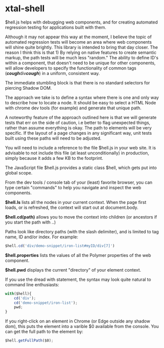 # xtal-shell

$hell.js helps with debugging web components, and for creating automated regression testing for applications built with them.

Although it may not appear this way at the moment, I believe the topic of automated regression tests will become an area where web components will shine quite brightly.  This library is intended to bring that day closer.  The reason I think this is that 1)  By relying on native features to create semantic markup, the path tests will be much less "random."  The ability to define ID's within a component, that doesn't need to be unique for other components, will allow developers to specify the functionality of common tags (***cough***div***cough***) in a uniform, consistent way.

The immediate stumbling block is that there is no standard selectors for piercing Shadow DOM.  

The approach we take is to define a syntax where there is one and only way to describe how to locate a node.  It should be easy to select a HTML Node with chrome dev tools (for example) and generate that unique path.

A noteworthy feature of the approach outlined here is that we will generate tests that err on the side of caution, i.e better to flag unexpected things, rather than assume everything is okay.   The path to elements will be very specific.  If the layout of a page changes in any significant way, unit tests built using these paths will need to be adjusted.

You will need to include a reference to the file $hell.js in your web site.  It is advisable to not include this file (at least unconditionally) in production, simply because it adds a few KB to the footprint.

The JavaScript file $hell.js provides a static class $hell, which gets put into global scope.

From the dev tools / console tab of your (least) favorite browser, you can type certain "commands" to help you navigate and inspect the web components.

**$hell.ls** lists all the nodes in your current context.  When the page first loads, or is refreshed, the context will start out at document.body.

**$hell.cd(path)** allows you to move the context into children (or ancestors if you start the path with ..)

Paths look like directory paths (with the slash delimiter), and is limited to tag name, ID and/or index.  For example:

```JavaScript
$hell.cd('div/demo-snippet/iron-list#myID/div[7]')
```

**$hell.properties** lists the values of all the Polymer properties of the web component. 

**$hell.pwd** displays the current "directory" of your element context.

If you use the dread with statement, the syntax may look quite natural to command line enthusiasts:

```JavaScript
with($hell){
    cd('div');
    cd('demo-snippet/iron-list');
    pwd;
}
```

If you right-click on an element in Chrome (or Edge outside any shadow dom), this puts the element into a varible $0 available from the console.  You can get the full path to the element by:

```JavaScript
$hell.getFullPath($0);
```
